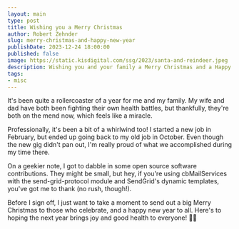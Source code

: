 ```yaml
---
layout: main
type: post
title: Wishing you a Merry Christmas
author: Robert Zehnder
slug: merry-christmas-and-happy-new-year
publishDate: 2023-12-24 18:00:00
published: false
image: https://static.kisdigital.com/ssg/2023/santa-and-reindeer.jpeg
description: Wishing you and your family a Merry Christmas and a Happy New Year!
tags:
- misc
---
```

It's been quite a rollercoaster of a year for me and my family. My wife and dad have both been fighting their own health battles, but thankfully, they're both on the mend now, which feels like a miracle.

Professionally, it's been a bit of a whirlwind too! I started a new job in February, but ended up going back to my old job in October. Even though the new gig didn't pan out, I'm really proud of what we accomplished during my time there.

On a geekier note, I got to dabble in some open source software contributions. They might be small, but hey, if you're using cbMailServices with the send-grid-protocol module and SendGrid's dynamic templates, you've got me to thank (no rush, though!).

Before I sign off, I just want to take a moment to send out a big Merry Christmas to those who celebrate, and a happy new year to all. Here's to hoping the next year brings joy and good health to everyone! 🎄🎉